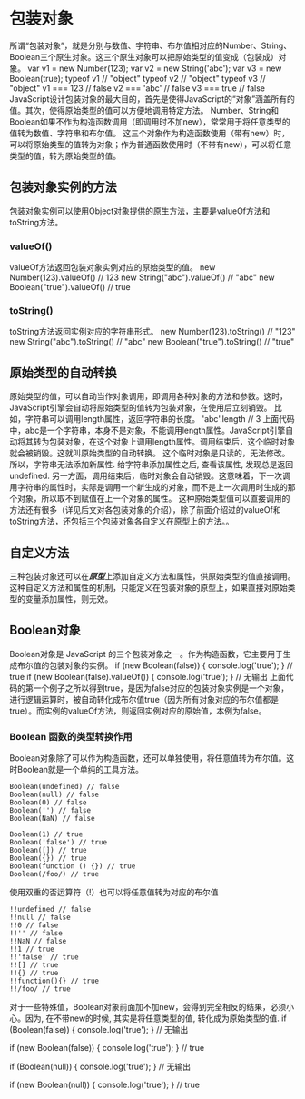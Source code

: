 # 包装对象
所谓“包装对象”，就是分别与数值、字符串、布尔值相对应的Number、String、Boolean三个原生对象。这三个原生对象可以把原始类型的值变成（包装成）对象。
var v1 = new Number(123);
var v2 = new String('abc');
var v3 = new Boolean(true);
typeof v1 // "object"
typeof v2 // "object"
typeof v3 // "object"
v1 === 123 // false
v2 === 'abc' // false
v3 === true // false
JavaScript设计包装对象的最大目的，首先是使得JavaScript的“对象”涵盖所有的值。其次，使得原始类型的值可以方便地调用特定方法。
Number、String和Boolean如果不作为构造函数调用（即调用时不加new），常常用于将任意类型的值转为数值、字符串和布尔值。
这三个对象作为构造函数使用（带有new）时，可以将原始类型的值转为对象；作为普通函数使用时（不带有new），可以将任意类型的值，转为原始类型的值。

## 包装对象实例的方法
包装对象实例可以使用Object对象提供的原生方法，主要是valueOf方法和toString方法。
### valueOf()
valueOf方法返回包装对象实例对应的原始类型的值。
new Number(123).valueOf()  // 123
new String("abc").valueOf() // "abc"
new Boolean("true").valueOf() // true
### toString()
toString方法返回实例对应的字符串形式。
new Number(123).toString() // "123"
new String("abc").toString() // "abc"
new Boolean("true").toString() // "true"

## 原始类型的自动转换
原始类型的值，可以自动当作对象调用，即调用各种对象的方法和参数。这时，JavaScript引擎会自动将原始类型的值转为包装对象，在使用后立刻销毁。
比如，字符串可以调用length属性，返回字符串的长度。
'abc'.length // 3
上面代码中，abc是一个字符串，本身不是对象，不能调用length属性。JavaScript引擎自动将其转为包装对象，在这个对象上调用length属性。调用结束后，这个临时对象就会被销毁。这就叫原始类型的自动转换。
这个临时对象是只读的，无法修改。所以，字符串无法添加新属性. 给字符串添加属性之后, 查看该属性, 发现总是返回undefined. 
另一方面，调用结束后，临时对象会自动销毁。这意味着，下一次调用字符串的属性时，实际是调用一个新生成的对象，而不是上一次调用时生成的那个对象，所以取不到赋值在上一个对象的属性。
这种原始类型值可以直接调用的方法还有很多（详见后文对各包装对象的介绍），除了前面介绍过的valueOf和toString方法，还包括三个包装对象各自定义在原型上的方法。。

## 自定义方法
三种包装对象还可以在***原型***上添加自定义方法和属性，供原始类型的值直接调用。
这种自定义方法和属性的机制，只能定义在包装对象的原型上，如果直接对原始类型的变量添加属性，则无效。

## Boolean对象
Boolean对象是 JavaScript 的三个包装对象之一。作为构造函数，它主要用于生成布尔值的包装对象的实例。
if (new Boolean(false)) {
  console.log('true');
} // true
if (new Boolean(false).valueOf()) {
  console.log('true');
} // 无输出
上面代码的第一个例子之所以得到true，是因为false对应的包装对象实例是一个对象，进行逻辑运算时，被自动转化成布尔值true（因为所有对象对应的布尔值都是true）。而实例的valueOf方法，则返回实例对应的原始值，本例为false。

### Boolean 函数的类型转换作用
Boolean对象除了可以作为构造函数，还可以单独使用，将任意值转为布尔值。这时Boolean就是一个单纯的工具方法。
```
Boolean(undefined) // false
Boolean(null) // false
Boolean(0) // false
Boolean('') // false
Boolean(NaN) // false

Boolean(1) // true
Boolean('false') // true
Boolean([]) // true
Boolean({}) // true
Boolean(function () {}) // true
Boolean(/foo/) // true
```
使用双重的否运算符（!）也可以将任意值转为对应的布尔值
```
!!undefined // false
!!null // false
!!0 // false
!!'' // false
!!NaN // false
!!1 // true
!!'false' // true
!![] // true
!!{} // true
!!function(){} // true
!!/foo/ // true
```
对于一些特殊值，Boolean对象前面加不加new，会得到完全相反的结果，必须小心。因为, 在不带new的时候, 其实是将任意类型的值, 转化成为原始类型的值. 
if (Boolean(false)) {
  console.log('true');
} // 无输出

if (new Boolean(false)) {
  console.log('true');
} // true

if (Boolean(null)) {
  console.log('true');
} // 无输出

if (new Boolean(null)) {
  console.log('true');
} // true



